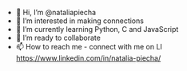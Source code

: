- 👋 Hi, I’m @nataliapiecha
- 👀 I’m interested in making connections 
- 🌱 I’m currently learning Python, C and JavaScript  
- 💞️ I’m ready to collaborate 
- 📫 How to reach me - connect with me on LI https://www.linkedin.com/in/natalia-piecha/

<!---
nataliapiecha/nataliapiecha is a ✨ special ✨ repository because its `README.md` (this file) appears on your GitHub profile.
You can click the Preview link to take a look at your changes.
--->
